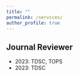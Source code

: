 ```yaml
---
title: ""
permalink: /services/
author_profile: true
---
```


## Journal Reviewer
- 2023: TDSC, TOPS
- 2023: TDSC



